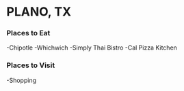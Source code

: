 # PLANO, TX

### Places to Eat
-Chipotle
-Whichwich
-Simply Thai Bistro
-Cal Pizza Kitchen

### Places to Visit
-Shopping
